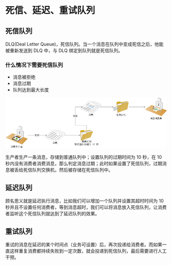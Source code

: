 # 死信、延迟、重试队列

## 死信队列

DLQ(Deal Letter Queue)，死信队列。当一个消息在队列中变成死信之后，他能被重新发送到 DLQ 中，与 DLQ 绑定到队列就是死信队列。

### 什么情况下需要死信队列

- 消息被拒绝
- 消息过期
- 队列达到最大长度

![img](./img/Lusifer_2019011502260001.png)

生产者生产一条消息，存储到普通队列中；设置队列的过期时间为 10 秒，在 10 秒内没有消费者消费消息，那么判定消息过期；此时如果设置了死信队列，过期消息被丢给死信队列交换机，然后被存储在死信队列中。

## 延迟队列

顾名思义就是延迟执行消息，比如我们可以增加一个队列并设置其超时时间为 10 秒并且不设置任何消费者，等到消息超时，我们可以将消息放入死信队列，让消费者监听这个死信队列就达到了延迟队列的效果。

## 重试队列

重试的消息在延迟的某个时间点（业务可设置）后，再次投递给消费者。而如果一直这样重复消费都持续失败到一定次数，就会投递到死信队列，最后需要进行人工干预。
